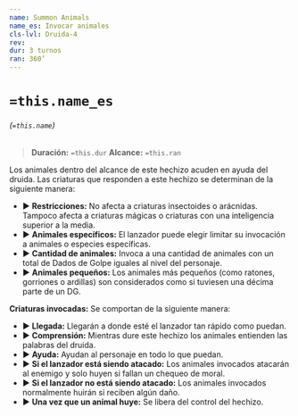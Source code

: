 ```yaml
---
name: Summon Animals
name_es: Invocar animales
cls-lvl: Druida-4
rev: 
dur: 3 turnos
ran: 360’
---
```

# `=this.name_es`
###### (`=this.name`)

>**Duración:** `=this.dur`
>**Alcance:** `=this.ran`

Los animales dentro del alcance de este hechizo acuden en ayuda del druida. Las criaturas que responden a este hechizo se determinan de la siguiente manera: 
- ▶ **Restricciones:** No afecta a criaturas insectoides o arácnidas. Tampoco afecta a criaturas mágicas o criaturas con una inteligencia superior a la media. 
- ▶ **Animales específicos:** El lanzador puede elegir limitar su invocación a animales o especies específicas. 
- ▶ **Cantidad de animales:** Invoca a una cantidad de animales con un total de Dados de Golpe iguales al nivel del personaje. 
- ▶ **Animales pequeños:** Los animales más pequeños (como ratones, gorriones o ardillas) son considerados como si tuviesen una décima parte de un DG. 

**Criaturas invocadas:** Se comportan de la siguiente manera: 
- ▶ **Llegada:** Llegarán a donde esté el lanzador tan rápido como puedan. 
- ▶ **Comprensión:** Mientras dure este hechizo los animales entienden las palabras del druida. 
- ▶ **Ayuda:** Ayudan al personaje en todo lo que puedan. 
- ▶ **Si el lanzador está siendo atacado:** Los animales invocados atacarán al enemigo y solo huyen si fallan un chequeo de moral. 
- ▶ **Si el lanzador no está siendo atacado:** Los animales invocados normalmente huirán si reciben algún daño. 
- ▶ **Una vez que un animal huye:** Se libera del control del hechizo.